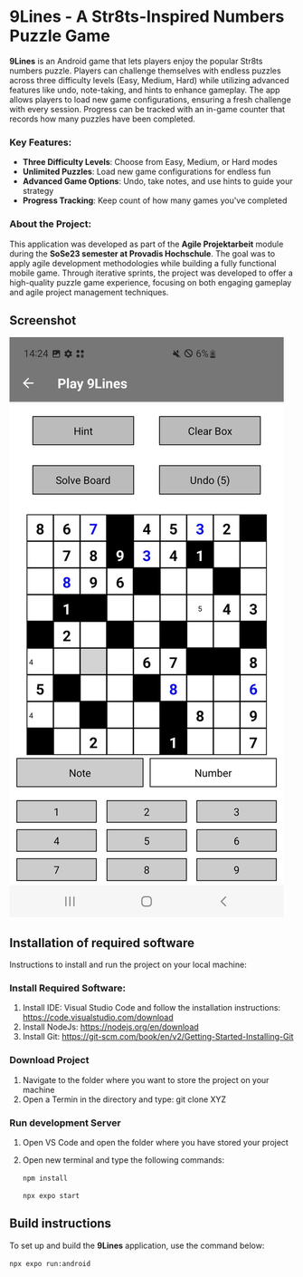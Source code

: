 # 9Lines - A Str8ts-Inspired Numbers Puzzle Game

**9Lines** is an Android game that lets players enjoy the popular Str8ts numbers puzzle. Players can challenge themselves with endless puzzles across three difficulty levels (Easy, Medium, Hard) while utilizing advanced features like undo, note-taking, and hints to enhance gameplay. The app allows players to load new game configurations, ensuring a fresh challenge with every session. Progress can be tracked with an in-game counter that records how many puzzles have been completed.

### Key Features:
- **Three Difficulty Levels**: Choose from Easy, Medium, or Hard modes
- **Unlimited Puzzles**: Load new game configurations for endless fun
- **Advanced Game Options**: Undo, take notes, and use hints to guide your strategy
- **Progress Tracking**: Keep count of how many games you've completed

### About the Project:
This application was developed as part of the **Agile Projektarbeit** module during the **SoSe23 semester at Provadis Hochschule**. The goal was to apply agile development methodologies while building a fully functional mobile game. Through iterative sprints, the project was developed to offer a high-quality puzzle game experience, focusing on both engaging gameplay and agile project management techniques.

## Screenshot

![Current Status of the Project](fastlane/metadata/android/en-US/images/phoneScreenshots/4.png)

## Installation of required software

Instructions to install and run the project on your local machine:
### Install Required Software:
1. Install IDE: Visual Studio Code and follow the installation instructions: https://code.visualstudio.com/download
2. Install NodeJs: https://nodejs.org/en/download
3. Install Git: https://git-scm.com/book/en/v2/Getting-Started-Installing-Git

### Download Project
1. Navigate to the folder where you want to store the project on your machine
2. Open a Termin in the directory and type: git clone XYZ

### Run development Server
1. Open VS Code and open the folder where you have stored your project
2. Open new terminal and type the following commands:
     
     ```npm install```
     
     ```npx expo start```

## Build instructions

To set up and build the **9Lines** application, use the command below:

```npx expo run:android```
